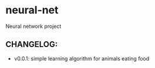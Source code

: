 # neural-net
Neural network project

## CHANGELOG:

* v0.0.1: simple learning algorithm for animals eating food
